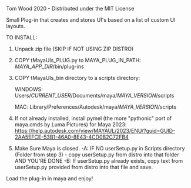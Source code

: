 Tom Wood 2020 - Distributed under the MIT License

Small Plug-in that creates and stores UI's based on a list of custom UI layouts.

TO INSTALL:
1. Unpack zip file (SKIP IF NOT USING ZIP DISTRO)

2. COPY tMayaUIs_PLUG.py to MAYA_PLUG_IN_PATH:
	_MAYA_APP_DIR_/bin/plug-ins

3. COPY tMayaUIs_bin directory to a scripts directory:

	WINDOWS:
	Users/_CURRENT_USER_/Documents/maya/_MAYA_VERSION_/scripts

	MAC:
	Library/Preferences/Autodesk/maya/_MAYA_VERSION_/scripts
	
4. If not already installed, install pymel (the more "pythonic" port of maya.cmds by Luma Pictures)
	for Maya 2023: https://help.autodesk.com/view/MAYAUL/2023/ENU/?guid=GUID-2AA5EFCE-53B1-46A0-8E43-4CD0B2C72FB4

5.  Make Sure Maya is closed.
    -A: IF NO userSetup.py in Scripts directory (Folder from step 3) - copy userSetup.py from distro into that folder AND YOU'RE DONE
    -B: If userSetup.py already exists, copy text from userSetup.py provided from distro into that file and save.

Load the plug-in in maya and enjoy!
